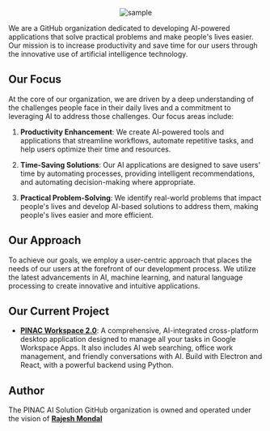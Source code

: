 <div align="center">
  
![sample](https://github.com/pinacai/.github/assets/78198704/edd21f6a-b2b2-4595-9014-bce9ec1f9a6f)

</div>

We are a GitHub organization dedicated to developing AI-powered applications that solve practical problems and make people's lives easier. Our mission is to increase productivity and save time for our users through the innovative use of artificial intelligence technology.

## Our Focus

At the core of our organization, we are driven by a deep understanding of the challenges people face in their daily lives and a commitment to leveraging AI to address those challenges. Our focus areas include:

1. **Productivity Enhancement**: We create AI-powered tools and applications that streamline workflows, automate repetitive tasks, and help users optimize their time and resources.

2. **Time-Saving Solutions**: Our AI applications are designed to save users' time by automating processes, providing intelligent recommendations, and automating decision-making where appropriate.

3. **Practical Problem-Solving**: We identify real-world problems that impact people's lives and develop AI-based solutions to address them, making people's lives easier and more efficient.

## Our Approach

To achieve our goals, we employ a user-centric approach that places the needs of our users at the forefront of our development process. We utilize the latest advancements in AI, machine learning, and natural language processing to create innovative and intuitive applications.

## Our Current Project
- [**PINAC Workspace 2.0**](https://github.com/pinacai/PINAC_Workspace-2.0): A comprehensive, AI-integrated cross-platform desktop application designed to manage all your tasks in Google Workspace Apps. It also includes AI web searching, office work management, and friendly conversations with AI. Build with Electron and React, with a powerful backend using Python.

## Author
The PINAC AI Solution GitHub organization is owned and operated under the vision of [**Rajesh Mondal**](https://github.com/RajeshTechForge)
